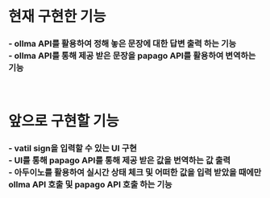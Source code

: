 <h1>현재 구현한 기능</h1>
<h3>
  - ollma API를 활용하여 정해 놓은 문장에 대한 답변 출력 하는 기능
  <br>
  - ollma API를 통해 제공 받은 문장을 papago API를 활용하여 변역하는 기능
</h3>
<br>
<h1>앞으로 구현할 기능</h1>
<h3>
  - vatil sign을 입력할 수 있는 UI 구현
  <br>
  - UI를 통해 papago API를 통해 제공 받은 값을 번역하는 값 출력
  <br>
  - 아두이노를 활용하여 실시간 상태 체크 및 어떠한 값을 입력 받았을 때에만 ollma API 호출 및 papago API 호출 하는 기능
</h3>
